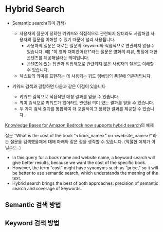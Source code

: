 # Hybrid Search

- Semantic search(의미 검색)
  - 사용자의 질문이 정확한 키워드와 직접적으로 관련되지 않더라도 사람처럼 사용자의 질문을 이해할 수 있기 때문에 널리 사용됩니다.
    - 사용자의 질문은 때로는 질문의 keyword와 직접적으로 연관되지 않을수 있습니다. 예) "이 영화 재미있어요?"라는 질문은 영화의 리뷰, 평점에 대한 콘텐츠를 제공해달라는 의미입니다.
    - 콘텐츠에 있는 답변과 직접적으로 관련되지 않은 사용자의 질문도 이해할 수 있습니다.
  - 텍스트의 의미를 표현하는 데 사용되는 워드 임베딩의 품질에 의존적입니다.
     
- 키워드 검색과 결합하면 다음과 같은 이점이 있습니다
  - 키워드 검색으로 직접적인 매칭 결과를 얻을 수 있습니다.
  - 의미 검색으로 키워드가 없더라도 관련된 의미 있는 결과를 얻을 수 있습니다.
  - 두 가지 검색 결과를 통합하여 더 포괄적이고 정확한 결과를 제공할 수 있습니다.

[Knowledge Bases for Amazon Bedrock now supports hybrid search](https://aws.amazon.com/ko/blogs/machine-learning/knowledge-bases-for-amazon-bedrock-now-supports-hybrid-search/)의 예제

질문 "What is the cost of the book "<book_name>" on <website_name>?"라는 질문을 검색했을때에 대해 아래와 같은 점을 생각할 수 있습니다. (적절한 예제가 아닐수도..)
- In this query for a book name and website name, a keyword search will give better results, because we want the cost of the specific book.
- However, the term “cost” might have synonyms such as “price,” so it will be better to use semantic search, which understands the meaning of the text.
- Hybrid search brings the best of both approaches: precision of semantic search and coverage of keywords. 


## Semantic 검색 방법

## Keyword 검색 방법

